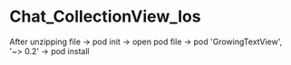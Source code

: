 # Chat_CollectionView_Ios
After unzipping file
-> pod init
-> open pod file
-> pod 'GrowingTextView', '~> 0.2'
-> pod install

